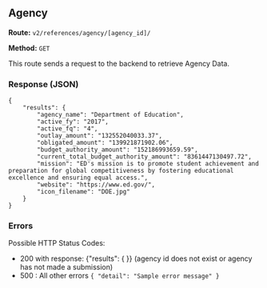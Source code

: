 ## Agency
**Route:** `v2/references/agency/[agency_id]/`

**Method:** `GET`

This route sends a request to the backend to retrieve Agency Data.

### Response (JSON) 

```
{
    "results": {
        "agency_name": "Department of Education",
        "active_fy": "2017",
        "active_fq": "4",
        "outlay_amount": "132552040033.37",
        "obligated_amount": "139921871902.06",
        "budget_authority_amount": "152186993659.59",
        "current_total_budget_authority_amount": "8361447130497.72",
        "mission": "ED's mission is to promote student achievement and preparation for global competitiveness by fostering educational excellence and ensuring equal access.",
        "website": "https://www.ed.gov/",
        "icon_filename": "DOE.jpg"
    }
}

```

### Errors
Possible HTTP Status Codes:
* 200 with response: {"results": { }}
      (agency id does not exist or agency has not made a submission)
* 500 : All other errors
      ```
      {
        "detail": "Sample error message"
      }
      ```
